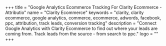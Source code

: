 +++
title = "Google Analytics Ecommerce Tracking For Clarity Ecommerce - Attributio"
name = "Clarity Ecommerce"
keywords = "clarity, clarity ecommerce, google analytics, commerce, ecommerce, adwords, facebook, ppc, attribution, track leads, conversion tracking"
description = "Connect Google Analytics with Clarity Ecommerce to find out where your leads are coming from. Track leads from the source - from search to ppc."
logo = ""
+++
